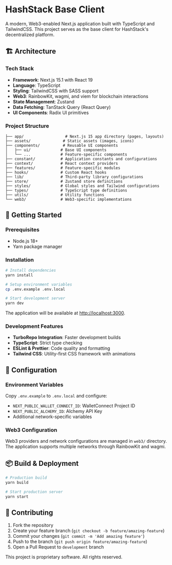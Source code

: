 # HashStack Base Client

A modern, Web3-enabled Next.js application built with TypeScript and
TailwindCSS. This project serves as the base client for HashStack's
decentralized platform.

## 🏗 Architecture

### Tech Stack

- **Framework**: Next.js 15.1 with React 19
- **Language**: TypeScript
- **Styling**: TailwindCSS with SASS support
- **Web3**: RainbowKit, wagmi, and viem for blockchain interactions
- **State Management**: Zustand
- **Data Fetching**: TanStack Query (React Query)
- **UI Components**: Radix UI primitives

### Project Structure

```
├── app/                  # Next.js 15 app directory (pages, layouts)
├── assets/              # Static assets (images, icons)
├── components/          # Reusable UI components
│   ├── ui/             # Base UI components
│   └── ...             # Feature-specific components
├── constant/           # Application constants and configurations
├── context/            # React context providers
├── features/           # Feature-specific modules
├── hooks/              # Custom React hooks
├── lib/                # Third-party library configurations
├── store/              # Zustand store definitions
├── styles/             # Global styles and Tailwind configurations
├── types/              # TypeScript type definitions
├── utils/              # Utility functions
└── web3/               # Web3-specific implementations
```

## 🚀 Getting Started

### Prerequisites

- Node.js 18+
- Yarn package manager

### Installation

```bash
# Install dependencies
yarn install

# Setup environment variables
cp .env.example .env.local

# Start development server
yarn dev
```

The application will be available at
[http://localhost:3000](http://localhost:3000).

### Development Features

- **TurboRepo Integration**: Faster development builds
- **TypeScript**: Strict type checking
- **ESLint & Prettier**: Code quality and formatting
- **Tailwind CSS**: Utility-first CSS framework with animations

## 🔧 Configuration

### Environment Variables

Copy `.env.example` to `.env.local` and configure:

- `NEXT_PUBLIC_WALLET_CONNECT_ID`: WalletConnect Project ID
- `NEXT_PUBLIC_ALCHEMY_ID`: Alchemy API Key
- Additional network-specific variables

### Web3 Configuration

Web3 providers and network configurations are managed in `web3/` directory. The
application supports multiple networks through RainbowKit and wagmi.

## 📦 Build & Deployment

```bash
# Production build
yarn build

# Start production server
yarn start
```

## 🤝 Contributing

1. Fork the repository
2. Create your feature branch (`git checkout -b feature/amazing-feature`)
3. Commit your changes (`git commit -m 'Add amazing feature'`)
4. Push to the branch (`git push origin feature/amazing-feature`)
5. Open a Pull Request to `development` branch

This project is proprietary software. All rights reserved.
